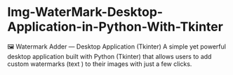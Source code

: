 # Img-WaterMark-Desktop-Application-in-Python-With-Tkinter
🖼️ Watermark Adder — Desktop Application (Tkinter)  A simple yet powerful desktop application built with Python (Tkinter) that allows users to add custom watermarks (text ) to their images with just a few clicks.
